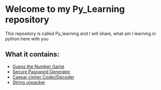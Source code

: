 # Welcome to my Py_Learning repository

This repository is called Py_learning and I will share, what am I learning in python here with you  
## What it contains:
* [Guess the Number Game](https://github.com/nuchyobitva/Py_Learning/tree/main/ezcodes/guess_the_num)
* [Secure Password Generator](https://github.com/nuchyobitva/Py_Learning/tree/main/ezcodes/Password_Generator)
* [Caesar cipher Coder/Decoder](https://github.com/nuchyobitva/Py_Learning/tree/main/ezcodes/Caesar_Cipher)
* [String unpacker](https://github.com/nuchyobitva/Py_Learning/tree/main/ezcodes/unpack_strngs)
